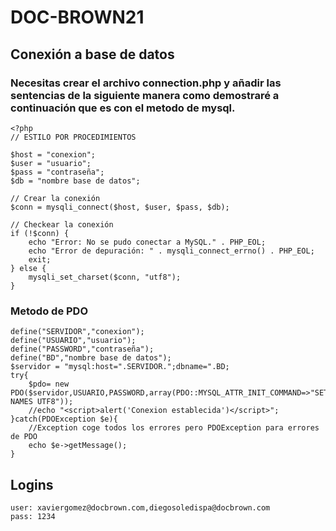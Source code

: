 # DOC-BROWN21
## Conexión a base de datos
### Necesitas crear el archivo connection.php y añadir las sentencias de la siguiente manera como demostraré a continuación que es con el metodo de mysql.
```
<?php
// ESTILO POR PROCEDIMIENTOS

$host = "conexion";
$user = "usuario";
$pass = "contraseña";
$db = "nombre base de datos";

// Crear la conexión
$conn = mysqli_connect($host, $user, $pass, $db);

// Checkear la conexión
if (!$conn) {
    echo "Error: No se pudo conectar a MySQL." . PHP_EOL;
    echo "Error de depuración: " . mysqli_connect_errno() . PHP_EOL;
    exit;
} else {
	mysqli_set_charset($conn, "utf8");
}
```
### Metodo de PDO
```
define("SERVIDOR","conexion");
define("USUARIO","usuario");
define("PASSWORD","contraseña");
define("BD","nombre base de datos");
$servidor = "mysql:host=".SERVIDOR.";dbname=".BD;
try{
    $pdo= new PDO($servidor,USUARIO,PASSWORD,array(PDO::MYSQL_ATTR_INIT_COMMAND=>"SET NAMES UTF8"));
    //echo "<script>alert('Conexion establecida')</script>";
}catch(PDOException $e){
    //Exception coge todos los errores pero PDOException para errores de PDO
    echo $e->getMessage();
}
```

## Logins
```
user: xaviergomez@docbrown.com,diegosoledispa@docbrown.com 
pass: 1234
```